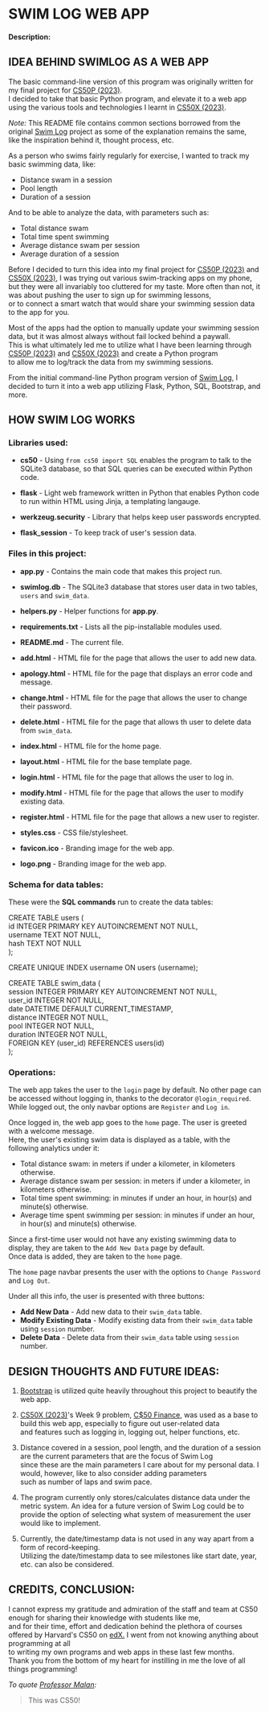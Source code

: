 # SWIM LOG WEB APP

#### Description:
## IDEA BEHIND SWIMLOG AS A WEB APP
The basic command-line version of this program was originally written for my final project for [CS50P (2023)](https://cs50.harvard.edu/python/2022/).<br>I decided to take that basic Python program, and elevate it to a web app using the various tools and technologies I learnt in [CS50X (2023)](https://cs50.harvard.edu/x/2023/).

_Note:_ This README file contains common sections borrowed from the original [Swim Log](https://github.com/ItsVaibhavK/SwimLog.git) project as some of the explanation remains the same,<br>like the inspiration behind it, thought process, etc.


As a person who swims fairly regularly for exercise, I wanted to track my basic swimming data, like:
- Distance swam in a session
- Pool length
- Duration of a session

And to be able to analyze the data, with parameters such as:
- Total distance swam
- Total time spent swimming
- Average distance swam per session
- Average duration of a session

Before I decided to turn this idea into my final project for [CS50P (2023)](https://cs50.harvard.edu/python/2022/) and [CS50X (2023)](https://cs50.harvard.edu/x/2023/), I was trying out various swim-tracking apps on my phone,<br>but they were all invariably too cluttered for my taste. More often than not, it was about pushing the user to sign up for swimming lessons,<br>or to connect a smart watch that would share your swimming session data to the app for you.

Most of the apps had the option to manually update your swimming session data, but it was almost always without fail locked behind a paywall.<br>This is what ultimately led me to utilize what I have been learning through [CS50P (2023)](https://cs50.harvard.edu/python/2022/) and [CS50X (2023)](https://cs50.harvard.edu/x/2023/) and create a Python program<br>to allow me to log/track the data from my swimming sessions.

From the initial command-line Python program version of [Swim Log](https://github.com/ItsVaibhavK/SwimLog.git), I decided to turn it into a web app utilizing Flask, Python, SQL, Bootstrap, and more.

## HOW SWIM LOG WORKS
### Libraries used:
- **cs50** - Using `from cs50 import SQL` enables the program to talk to the SQLite3 database, so that SQL queries can be executed within Python code.

- **flask** - Light web framework written in Python that enables Python code to run within HTML using Jinja, a templating langauge.

- **werkzeug.security** - Library that helps keep user passwords encrypted.

- **flask_session** - To keep track of user's session data.

### Files in this project:
- **app.py** - Contains the main code that makes this project run.

- **swimlog.db** - The SQLite3 database that stores user data in two tables, `users` and `swim_data`.

- **helpers.py** - Helper functions for **app.py**.

- **requirements.txt** - Lists all the pip-installable modules used.

- **README.md** - The current file.

- **add.html** - HTML file for the page that allows the user to add new data.

- **apology.html** - HTML file for the page that displays an error code and message.

- **change.html** - HTML file for the page that allows the user to change their password.

- **delete.html** - HTML file for the page that allows th user to delete data from `swim_data`.

- **index.html** - HTML file for the home page.

- **layout.html** - HTML file for the base template page.

- **login.html** - HTML file for the page that allows the user to log in.

- **modify.html** - HTML file for the page that allows the user to modify existing data.

- **register.html** - HTML file for the page that allows a new user to register.

- **styles.css** - CSS file/stylesheet.

- **favicon.ico** - Branding image for the web app.

- **logo.png** - Branding image for the web app.

### Schema for data tables:
These were the **SQL commands** run to create the data tables:

CREATE TABLE users (<br>id INTEGER PRIMARY KEY AUTOINCREMENT NOT NULL,<br>username TEXT NOT NULL,<br>hash TEXT NOT NULL<br>);

CREATE UNIQUE INDEX username ON users (username);

CREATE TABLE swim_data (<br>session INTEGER PRIMARY KEY AUTOINCREMENT NOT NULL,<br>user_id INTEGER NOT NULL,<br>date DATETIME DEFAULT CURRENT_TIMESTAMP,<br>distance INTEGER NOT NULL,<br>pool INTEGER NOT NULL,<br>duration INTEGER NOT NULL,<br>FOREIGN KEY (user_id) REFERENCES users(id)<br>);

### Operations:

The web app takes the user to the `login` page by default. No other page can be accessed without logging in, thanks to the decorator `@login_required`.<br>While logged out, the only navbar options are `Register` and `Log in`.

Once logged in, the web app goes to the `home` page. The user is greeted with a welcome message.<br>Here, the user's existing swim data is displayed as a table, with the following analytics under it:
- Total distance swam: in meters if under a kilometer, in kilometers otherwise.
- Average distance swam per session: in meters if under a kilometer, in kilometers otherwise.
- Total time spent swimming: in minutes if under an hour, in hour(s) and minute(s) otherwise.
- Average time spent swimming per session: in minutes if under an hour, in hour(s) and minute(s) otherwise.

Since a first-time user would not have any existing swimming data to display, they are taken to the `Add New Data` page by default.<br>Once data is added, they are taken to the `home` page.

The `home` page navbar presents the user with the options to `Change Password` and `Log Out`.

Under all this info, the user is presented with three buttons:
- **Add New Data** - Add new data to their `swim_data` table.
- **Modify Existing Data** - Modify existing data from their `swim_data` table using `session` number.
- **Delete Data** - Delete data from their `swim_data` table using `session` number.




## DESIGN THOUGHTS AND FUTURE IDEAS:
1. [Bootstrap](https://getbootstrap.com/) is utilized quite heavily throughout this project to beautify the web app.

2. [CS50X (2023)](https://cs50.harvard.edu/x/2023/)'s Week 9 problem, [C$50 Finance](https://cs50.harvard.edu/x/2023/psets/9/finance/), was used as a base to build this web app, especially to figure out user-related data<br>and features such as logging in, logging out, helper functions, etc.

3. Distance covered in a session, pool length, and the duration of a session are the current parameters that are the focus of Swim Log<br>since these are the main parameters I care about for my personal data. I would, however, like to also consider adding parameters<br>such as number of laps and swim pace.

4. The program currently only stores/calculates distance data under the metric system. An idea for a future version of Swim Log could be to<br>provide the option of selecting what system of measurement the user would like to implement.

5. Currently, the date/timestamp data is not used in any way apart from a form of record-keeping.<br>Utilizing the date/timestamp data to see milestones like start date, year, etc. can also be considered.

## CREDITS, CONCLUSION:
I cannot express my gratitude and admiration of the staff and team at CS50 enough for sharing their knowledge with students like me,<br>and for their time, effort and dedication behind the plethora of courses offered by Harvard's CS50 on [edX.](https://www.edx.org/) I went from not knowing anything about programming at all<br>to writing my own programs and web apps in these last few months.<br>Thank you from the bottom of my heart for instilling in me the love of all things programming!

_To quote [Professor Malan](https://cs.harvard.edu/malan/):_
> This was CS50!
